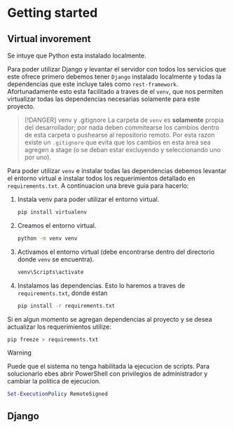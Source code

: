 # Getting started
## Virtual invorement
Se intuye que Python esta instalado localmente.

Para poder utilizar Django y levantar el servidor con todos los servicios que este ofrece primero debemos tener `Django` instalado localmente y todas la dependencias que este incluye tales como `rest-framework`. Afortunadamente esto esta facilitado a traves de el `venv`, que nos permiten virtualizar todas las dependencias necesarias solamente para este proyecto.

>[!DANGER] venv y .gitignore
>La carpeta de `venv` es __solamente__ propia del desarrollador; por nada deben commitearse los cambios dentro de esta carpeta o pushearse al repositorio remoto.
>Por esta razon existe un `.gitignore` que evita que los cambios en esta area sea agregen a stage (o se deban estar excluyendo y seleccionando uno por uno).

Para poder utilizar `venv` e instalar todas las dependencias debemos levantar el entorno virtual e instalar todos los requerimientos detallado en `requirements.txt`. A continuacion una breve guia para hacerlo:

1. Instala venv para poder utilizar el entorno virtual.
    ```bash
    pip install virtualenv
    ```
2. Creamos el entorno virtual.
    ```bash
    python -m venv venv
    ```
3. Activamos el entorno virtual (debe encontrarse dentro del directorio donde `venv` se encuentra).
    ```bash
    venv\Scripts\activate
    ```
4. Instalamos las dependencias. Esto lo haremos a traves de `requirements.txt`, donde estan
    ```bash
    pip install -r requirements.txt
    ```

Si en algun momento se agregan dependencias al proyecto y se desea actualizar los requerimientos utilize:
```bash
pip freeze > requirements.txt
```

> [!WARNING]
> Puede que el sistema no tenga habilitada la ejecucion de scripts. Para solucionarlo ebes abrir PowerShell con privilegios de administrador y cambiar la politica de ejecucion.
>   ```powershell
>   Set-ExecutionPolicy RemoteSigned
>   ```

## Django